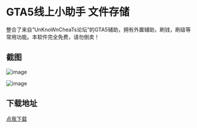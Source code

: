 # GTA5线上小助手 文件存储

整合了来自“UnKnoWnCheaTs论坛”的GTA5辅助，拥有外置辅助，刷钱，刷级等常用功能。本软件完全免费，请勿倒卖！

## 截图

![image](https://ae01.alicdn.com/kf/H21952558dc904ebfba89817642c2e3eep.png)

![image](https://ae01.alicdn.com/kf/Hc285b74eb1a64cbbb0ae7d6f84bee71fT.png)

## 下载地址

[点我下载](https://crazyzhang.pipipan.com/dir/16907746-34952623-757b8b/)  
